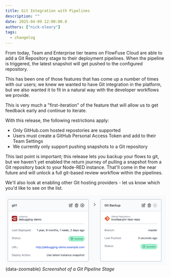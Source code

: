```yaml
---
title: Git Integration with Pipelines
description: ""
date: 2025-04-09 12:00:00.0  
authors: ["nick-oleary"]
tags:
  - changelog
---
```


From today, Team and Enterprise tier teams on FlowFuse Cloud are able to add a Git Repository stage to their deployment pipelines. When the pipeline is triggered, the latest snapshot will get pushed to the configured repository.

This has been one of those features that has come up a number of times with our users; we knew we wanted to have Git integration in the platform, but we also wanted it to fit in a natural way with the developer workflows we provide.

This is very much a "first-iteration" of the feature that will allow us to get feedback early and continue to iterate.

With this release, the following restrictions apply:

 - Only GitHub.com hosted repostories are supported
 - Users must create a GitHub Personal Access Token and add to their Team Settings
 - We currently only support pushing snapshots to a Git repository

This last point is important; this release lets you backup your flows to git, but we haven't yet enabled the return journey of pulling a snapshot from a Git repository back to your Node-RED instance. That'll come in the near future and will unlock a full git-based review workflow within the pipelines.

We'll also look at enabling other Git hosting providers - let us know which you'd like to see on the list.

![Screenshot of a Git Pipeline Stage](./images/git-pipeline-stage.png){data-zoomable}
_Screenshot of a Git Pipeline Stage_
